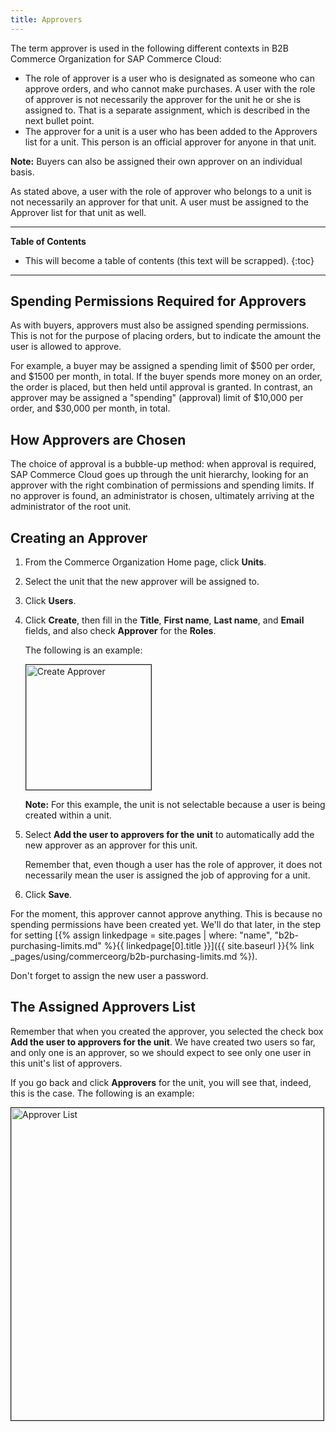 ```yaml
---
title: Approvers
---
```


The term approver is used in the following different contexts in B2B Commerce Organization for SAP Commerce Cloud:

- The role of approver is a user who is designated as someone who can approve orders, and who cannot make purchases. A user with the role of approver is not necessarily the approver for the unit he or she is assigned to. That is a separate assignment, which is described in the next bullet point.
- The approver for a unit is a user who has been added to the Approvers list for a unit. This person is an official approver for anyone in that unit.

**Note:** Buyers can also be assigned their own approver on an individual basis.

As stated above, a user with the role of approver who belongs to a unit is not necessarily an approver for that unit. A user must be assigned to the Approver list for that unit as well.

***

**Table of Contents**

- This will become a table of contents (this text will be scrapped).
{:toc}

***

## Spending Permissions Required for Approvers

As with buyers, approvers must also be assigned spending permissions. This is not for the purpose of placing orders, but to indicate the amount the user is allowed to approve.

For example, a buyer may be assigned a spending limit of $500 per order, and $1500 per month, in total. If the buyer spends more money on an order, the order is placed, but then held until approval is granted. In contrast, an approver may be assigned a "spending" (approval) limit of $10,000 per order, and $30,000 per month, in total.

## How Approvers are Chosen

The choice of approval is a bubble-up method: when approval is required, SAP Commerce Cloud goes up through the unit hierarchy, looking for an approver with the right combination of permissions and spending limits. If no approver is found, an administrator is chosen, ultimately arriving at the administrator of the root unit.

## Creating an Approver

1. From the Commerce Organization Home page, click **Units**.

2. Select the unit that the new approver will be assigned to.

3. Click **Users**.

4. Click **Create**, then fill in the **Title**, **First name**, **Last name**, and **Email** fields, and also check **Approver** for the **Roles**.

   The following is an example:

   <img src="{{ site.baseurl }}/assets/images/commerceorg/unit_hh-1c1-createapprover.png" alt="Create Approver" width="200" border="1px" />

   **Note:** For this example, the unit is not selectable because a user is being created within a unit.

5. Select **Add the user to approvers for the unit** to automatically add the new approver as an approver for this unit.

   Remember that, even though a user has the role of approver, it does not necessarily mean the user is assigned the job of approving for a unit.

6. Click **Save**.

For the moment, this approver cannot approve anything. This is because no spending permissions have been created yet. We'll do that later, in the step for setting [{% assign linkedpage = site.pages | where: "name", "b2b-purchasing-limits.md" %}{{ linkedpage[0].title }}]({{ site.baseurl }}{% link _pages/using/commerceorg/b2b-purchasing-limits.md %}).

Don't forget to assign the new user a password.

## The Assigned Approvers List

Remember that when you created the approver, you selected the check box **Add the user to approvers for the unit**. We have created two users so far, and only one is an approver, so we should expect to see only one user in this unit's list of approvers.

If you go back and click **Approvers** for the unit, you will see that, indeed, this is the case. The following is an example:

<img src="{{ site.baseurl }}/assets/images/commerceorg/unit_hh-1c2-approverlist.png" alt="Approver List" width="500" border="1px" />
